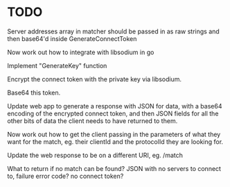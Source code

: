 # TODO

Server addresses array in matcher should be passed in as raw strings and then base64'd inside GenerateConnectToken

Now work out how to integrate with libsodium in go

Implement "GenerateKey" function

Encrypt the connect token with the private key via libsodium.

Base64 this token.

Update web app to generate a response with JSON for data, with a base64 encoding of the encrypted connect token,
and then JSON fields for all the other bits of data the client needs to have returned to them.

Now work out how to get the client passing in the parameters of what they want for the match, eg. their clientId
and the protocolId they are looking for.

Update the web response to be on a different URI, eg. /match

What to return if no match can be found? JSON with no servers to connect to, failure error code? no connect token?

